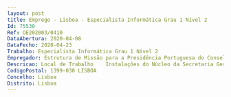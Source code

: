 ```yaml
--- 
layout: post
title: Emprego - Lisboa - Especialista Informática Grau 1 Nível 2
Id: 75530
Ref: OE202003/0410
DataAbertura: 2020-04-08
DataFecho: 2020-04-23
Trabalho: Especialista Informática Grau 1 Nível 2
Empregador: Estrutura de Missão para a Presidência Portuguesa do Conselho da União Europeia em 2021
Descricao: Local de Trabalho    Instalações do Núcleo da Secretaria Geral do Ministério dos Negócios Estrangeiros da Unidade de Coordenação e Acompanhamento Técnico Diplomático da PPUE 2021, sitas em Lisboa.Caracterização do posto de trabalho Apoio especializado à preparação da Presidência Portuguesa do Conselho da União Europeia em 2021, a área de Cifra e Informática, no Núcleo da Secretaria Geral do Ministério dos Negócios Estrangeiros da Unidade de Coordenação e Acompanhamento Técnico Diplomático da PPUE 2021, designadamente   No suporte tecnológico em Sistemas Operativos Microsoft (Windows 10) e Microsoft Office 2016 e 365   Na configuração de desktops e laptops (hardware e software)   Na resolução de problemas de hardware e software   Na instalação e configuração de impressoras e multifunções em redes TCP IP   Na gestão e suporte de aplicações sites da PPUE 2021   No suporte a equipamentos de rede TCP IP do fabricante Cisco   No suporte a equipamentos de VoIP CUCM do fabricante Cisco   No suporte a equipamentos de segurança Fortinet Fortigate.
CodigoPostal: 1399-030 LISBOA
Concelho: Lisboa
Distrito: Lisboa
--- 
```

